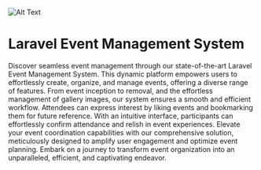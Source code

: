 ![Alt Text](https://user-images.githubusercontent.com/63138189/263990595-f23c4839-954a-4d0f-bd03-08f06fb41765.png)

# Laravel Event Management System

Discover seamless event management through our state-of-the-art Laravel Event Management System. This dynamic platform empowers users to effortlessly create, organize, and manage events, offering a diverse range of features. From event inception to removal, and the effortless management of gallery images, our system ensures a smooth and efficient workflow. Attendees can express interest by liking events and bookmarking them for future reference. With an intuitive interface, participants can effortlessly confirm attendance and relish in event experiences. Elevate your event coordination capabilities with our comprehensive solution, meticulously designed to amplify user engagement and optimize event planning. Embark on a journey to transform event organization into an unparalleled, efficient, and captivating endeavor.
